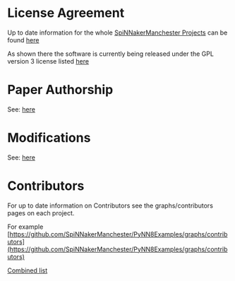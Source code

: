 # License Agreement

Up to date information for the whole [SpiNNakerManchester Projects](https://github.com/SpiNNakerManchester) can be found [here](http://spinnakermanchester.github.io/latest/LicenseAgreement.html)

As shown there the software is currently being released under the GPL version 3 license listed [here](http://www.gnu.org/copyleft/gpl.html)


# Paper Authorship

See: [here](http://spinnakermanchester.github.io/latest/LicenseAgreement.html#paper-authorship)

# Modifications

See: [here](http://spinnakermanchester.github.io/latest/LicenseAgreement.html#modifications)

# Contributors

For up to date information on Contributors see the graphs/contributors pages on each project.

For example [https://github.com/SpiNNakerManchester/PyNN8Examples/graphs/contributors](https://github.com/SpiNNakerManchester/PyNN8Examples/graphs/contributors)

[Combined list](http://spinnakermanchester.github.io/latest/LicenseAgreement.html#contributors)

